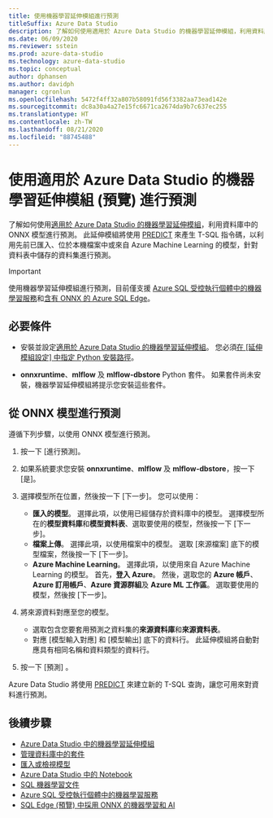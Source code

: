 ```yaml
---
title: 使用機器學習延伸模組進行預測
titleSuffix: Azure Data Studio
description: 了解如何使用適用於 Azure Data Studio 的機器學習延伸模組，利用資料庫中的 ONNX 模型進行預測。
ms.date: 06/09/2020
ms.reviewer: sstein
ms.prod: azure-data-studio
ms.technology: azure-data-studio
ms.topic: conceptual
author: dphansen
ms.author: davidph
manager: cgronlun
ms.openlocfilehash: 5472f4ff32a807b58091fd56f3382aa73ead142e
ms.sourcegitcommit: dc8a30a4a27e15fc6671ca2674da9b7c637ec255
ms.translationtype: HT
ms.contentlocale: zh-TW
ms.lasthandoff: 08/21/2020
ms.locfileid: "88745488"
---
```

# <a name="make-predictions-with-machine-learning-extension-preview-for-azure-data-studio"></a>使用適用於 Azure Data Studio 的機器學習延伸模組 (預覽) 進行預測

了解如何使用[適用於 Azure Data Studio 的機器學習延伸模組](machine-learning-extension.md)，利用資料庫中的 ONNX 模型進行預測。 此延伸模組將使用 [PREDICT](../t-sql/queries/predict-transact-sql.md) 來產生 T-SQL 指令碼，以利用先前已匯入、位於本機檔案中或來自 Azure Machine Learning 的模型，針對資料表中儲存的資料集進行預測。

> [!IMPORTANT]
> 使用機器學習延伸模組進行預測，目前僅支援 [Azure SQL 受控執行個體中的機器學習服務](/azure/azure-sql/managed-instance/machine-learning-services-overview)和[含有 ONNX 的 Azure SQL Edge](/azure/azure-sql-edge/onnx-overview)。

## <a name="prerequisites"></a>必要條件

- 安裝並設定[適用於 Azure Data Studio 的機器學習延伸模組](machine-learning-extension.md)。 您必須[在 [延伸模組設定] 中指定 Python 安裝路徑](machine-learning-extension.md#settings)。

- **onnxruntime**、**mlflow** 及 **mlflow-dbstore** Python 套件。 如果套件尚未安裝，機器學習延伸模組將提示您安裝這些套件。

## <a name="make-predictions-from-onnx-model"></a>從 ONNX 模型進行預測

遵循下列步驟，以使用 ONNX 模型進行預測。

1. 按一下 [進行預測]。

1. 如果系統要求您安裝 **onnxruntime**、**mlflow** 及 **mlflow-dbstore**，按一下 [是]。

1. 選擇模型所在位置，然後按一下 [下一步]。 您可以使用：
    - **匯入的模型**。 選擇此項，以使用已經儲存於資料庫中的模型。 選擇模型所在的**模型資料庫**和**模型資料表**、選取要使用的模型，然後按一下 [下一步]。
    - **檔案上傳**。 選擇此項，以使用檔案中的模型。 選取 [來源檔案] 底下的模型檔案，然後按一下 [下一步]。
    - **Azure Machine Learning**。 選擇此項，以使用來自 Azure Machine Learning 的模型。 首先，**登入 Azure**。 然後，選取您的 **Azure 帳戶**、**Azure 訂用帳戶**、**Azure 資源群組**及 **Azure ML 工作區**。 選取要使用的模型，然後按 [下一步]。

1. 將來源資料對應至您的模型。
    - 選取包含您要套用預測之資料集的**來源資料庫**和**來源資料表**。
    - 對應 [模型輸入對應] 和 [模型輸出] 底下的資料行。 此延伸模組將自動對應具有相同名稱和資料類型的資料行。

1. 按一下 [預測] 。

Azure Data Studio 將使用 [PREDICT](../t-sql/queries/predict-transact-sql.md) 來建立新的 T-SQL 查詢，讓您可用來對資料進行預測。

## <a name="next-steps"></a>後續步驟

- [Azure Data Studio 中的機器學習延伸模組](machine-learning-extension.md)
- [管理資料庫中的套件](machine-learning-extension-manage-packages.md)
- [匯入或檢視模型](machine-learning-extension-import-view-models.md)
- [Azure Data Studio 中的 Notebook](notebooks-guidance.md)
- [SQL 機器學習文件](../machine-learning/index.yml)
- [Azure SQL 受控執行個體中的機器學習服務](/azure/azure-sql/managed-instance/machine-learning-services-overview)
- [SQL Edge (預覽) 中採用 ONNX 的機器學習和 AI](/azure/azure-sql-edge/onnx-overview)
